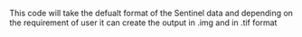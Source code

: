 This code will take the defualt format of the Sentinel data and depending on the requirement of user it can create the output in .img and in .tif format

